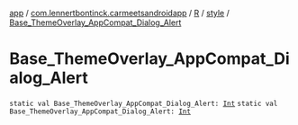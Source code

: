 [app](../../../index.md) / [com.lennertbontinck.carmeetsandroidapp](../../index.md) / [R](../index.md) / [style](index.md) / [Base_ThemeOverlay_AppCompat_Dialog_Alert](./-base_-theme-overlay_-app-compat_-dialog_-alert.md)

# Base_ThemeOverlay_AppCompat_Dialog_Alert

`static val Base_ThemeOverlay_AppCompat_Dialog_Alert: `[`Int`](https://kotlinlang.org/api/latest/jvm/stdlib/kotlin/-int/index.html)
`static val Base_ThemeOverlay_AppCompat_Dialog_Alert: `[`Int`](https://kotlinlang.org/api/latest/jvm/stdlib/kotlin/-int/index.html)